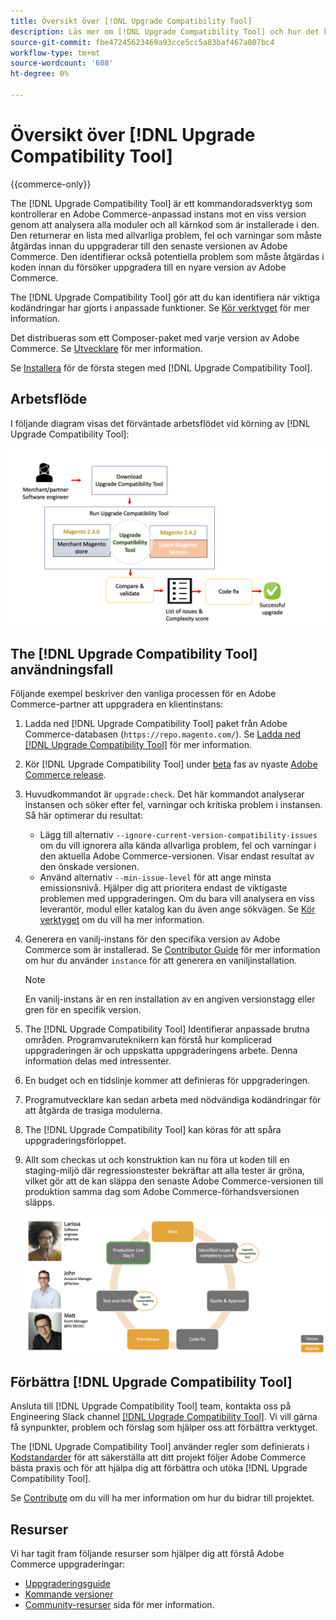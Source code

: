 ```yaml
---
title: Översikt över [!DNL Upgrade Compatibility Tool]
description: Läs mer om [!DNL Upgrade Compatibility Tool] och hur det kan hjälpa dig med ditt Adobe Commerce-projekt.
source-git-commit: fbe47245623469a93cce5cc5a83baf467a007bc4
workflow-type: tm+mt
source-wordcount: '608'
ht-degree: 0%

---
```



# Översikt över [!DNL Upgrade Compatibility Tool]

{{commerce-only}}

The [!DNL Upgrade Compatibility Tool] är ett kommandoradsverktyg som kontrollerar en Adobe Commerce-anpassad instans mot en viss version genom att analysera alla moduler och all kärnkod som är installerade i den. Den returnerar en lista med allvarliga problem, fel och varningar som måste åtgärdas innan du uppgraderar till den senaste versionen av Adobe Commerce. Den identifierar också potentiella problem som måste åtgärdas i koden innan du försöker uppgradera till en nyare version av Adobe Commerce.

The [!DNL Upgrade Compatibility Tool] gör att du kan identifiera när viktiga kodändringar har gjorts i anpassade funktioner. Se [Kör verktyget](../upgrade-compatibility-tool/run.md) för mer information.

Det distribueras som ett Composer-paket med varje version av Adobe Commerce. Se [Utvecklare](../upgrade-compatibility-tool/developer.md) för mer information.

Se [Installera](../upgrade-compatibility-tool/install.md) för de första stegen med [!DNL Upgrade Compatibility Tool].

## Arbetsflöde

I följande diagram visas det förväntade arbetsflödet vid körning av [!DNL Upgrade Compatibility Tool]:

![[!DNL Upgrade Compatibility Tool] Diagram](../../assets/upgrade-guide/mvp-diagram-v3.png)

## The [!DNL Upgrade Compatibility Tool] användningsfall

Följande exempel beskriver den vanliga processen för en Adobe Commerce-partner att uppgradera en klientinstans:

1. Ladda ned [!DNL Upgrade Compatibility Tool] paket från Adobe Commerce-databasen (`https://repo.magento.com/`). Se [Ladda ned [!DNL Upgrade Compatibility Tool]](../upgrade-compatibility-tool/install.md#download-the-upgrade-compatibility-tool) för mer information.
1. Kör [!DNL Upgrade Compatibility Tool] under [beta](https://devdocs.magento.com/release/beta-program.html) fas av nyaste [Adobe Commerce release](https://devdocs.magento.com/release/).
1. Huvudkommandot är `upgrade:check`. Det här kommandot analyserar instansen och söker efter fel, varningar och kritiska problem i instansen. Så här optimerar du resultat:

   - Lägg till alternativ `--ignore-current-version-compatibility-issues` om du vill ignorera alla kända allvarliga problem, fel och varningar i den aktuella Adobe Commerce-versionen. Visar endast resultat av den önskade versionen.
   - Använd alternativ `--min-issue-level` för att ange minsta emissionsnivå. Hjälper dig att prioritera endast de viktigaste problemen med uppgraderingen. Om du bara vill analysera en viss leverantör, modul eller katalog kan du även ange sökvägen. Se [Kör verktyget](https://experienceleague.adobe.com/docs/commerce-operations/upgrade-guide/upgrade-compatibility-tool/run.html?lang=en) om du vill ha mer information.

1. Generera en vanilj-instans för den specifika version av Adobe Commerce som är installerad. Se [Contributor Guide](https://devdocs.magento.com/contributor-guide/contributing.html#vanilla-pr) för mer information om hur du använder `instance` för att generera en vaniljinstallation.

   >[!NOTE]
   >
   >En vanilj-instans är en ren installation av en angiven versionstagg eller gren för en specifik version.

1. The [!DNL Upgrade Compatibility Tool] Identifierar anpassade brutna områden. Programvaruteknikern kan förstå hur komplicerad uppgraderingen är och uppskatta uppgraderingens arbete. Denna information delas med intressenter.
1. En budget och en tidslinje kommer att definieras för uppgraderingen.
1. Programutvecklare kan sedan arbeta med nödvändiga kodändringar för att åtgärda de trasiga modulerna.
1. The [!DNL Upgrade Compatibility Tool] kan köras för att spåra uppgraderingsförloppet.
1. Allt som checkas ut och konstruktion kan nu föra ut koden till en staging-miljö där regressionstester bekräftar att alla tester är gröna, vilket gör att de kan släppa den senaste Adobe Commerce-versionen till produktion samma dag som Adobe Commerce-förhandsversionen släpps.

   ![[!DNL Upgrade Compatibility Tool] publik](../../assets/upgrade-guide/audience-uct-v3.png)

## Förbättra [!DNL Upgrade Compatibility Tool]

Ansluta till [!DNL Upgrade Compatibility Tool] team, kontakta oss på Engineering Slack channel [[!DNL Upgrade Compatibility Tool]](https://magentocommeng.slack.com/archives/C019Y143U9F). Vi vill gärna få synpunkter, problem och förslag som hjälper oss att förbättra verktyget.

The [!DNL Upgrade Compatibility Tool] använder regler som definierats i [Kodstandarder](https://devdocs.magento.com/guides/v2.4/coding-standards/bk-coding-standards.html) för att säkerställa att ditt projekt följer Adobe Commerce bästa praxis och för att hjälpa dig att förbättra och utöka [!DNL Upgrade Compatibility Tool].

Se [Contribute](https://devdocs.magento.com/guides/v2.4/coding-standards/contributing.html)  om du vill ha mer information om hur du bidrar till projektet.

## Resurser

Vi har tagit fram följande resurser som hjälper dig att förstå Adobe Commerce uppgraderingar:

- [Uppgraderingsguide](https://experienceleague.adobe.com/docs/commerce-operations/upgrade-guide/overview.html)
- [Kommande versioner](https://devdocs.magento.com/release/)
- [Community-resurser](https://devdocs.magento.com/community/resources/resources.html) sida för mer information.
